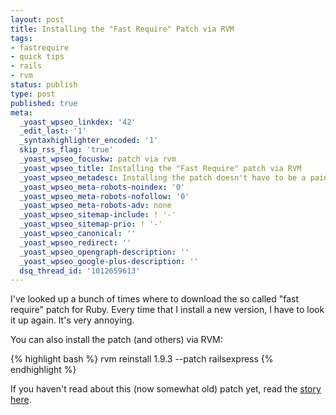 ```yaml
---
layout: post
title: Installing the "Fast Require" Patch via RVM
tags:
- fastrequire
- quick tips
- rails
- rvm
status: publish
type: post
published: true
meta:
  _yoast_wpseo_linkdex: '42'
  _edit_last: '1'
  _syntaxhighlighter_encoded: '1'
  skip_rss_flag: 'true'
  _yoast_wpseo_focuskw: patch via rvm
  _yoast_wpseo_title: Installing the "Fast Require" patch via RVM
  _yoast_wpseo_metadesc: Installing the patch doesn't have to be a pain
  _yoast_wpseo_meta-robots-noindex: '0'
  _yoast_wpseo_meta-robots-nofollow: '0'
  _yoast_wpseo_meta-robots-adv: none
  _yoast_wpseo_sitemap-include: ! '-'
  _yoast_wpseo_sitemap-prio: ! '-'
  _yoast_wpseo_canonical: ''
  _yoast_wpseo_redirect: ''
  _yoast_wpseo_opengraph-description: ''
  _yoast_wpseo_google-plus-description: ''
  dsq_thread_id: '1012659613'
---
```

I've looked up a bunch of times where to download the so called "fast require" patch for Ruby.  Every time that I install a new version, I have to look it up again.  It's very annoying.

You can also install the patch (and others) via RVM:

{% highlight bash %}
rvm reinstall 1.9.3 --patch railsexpress
{% endhighlight %}

If you haven't read about this (now somewhat old) patch yet, read the <a href="http://www.rubyinside.com/ruby-1-9-3-faster-loading-times-require-4927.html">story here</a>.
